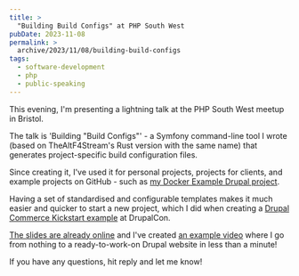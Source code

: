 ```yaml
---
title: >
  "Building Build Configs" at PHP South West
pubDate: 2023-11-08
permalink: >
  archive/2023/11/08/building-build-configs
tags:
  - software-development
  - php
  - public-speaking
---
```


This evening, I'm presenting a lightning talk at the PHP South West meetup in Bristol.

The talk is 'Building "Build Configs"' - a Symfony command-line tool I wrote (based on TheAltF4Stream's Rust version with the same name) that generates project-specific build configuration files.

Since creating it, I've used it for personal projects, projects for clients, and example projects on GitHub - such as [my Docker Example Drupal project][example].

Having a set of standardised and configurable templates makes it much easier and quicker to start a new project, which I did when creating a [Drupal Commerce Kickstart example][commerce_example] at DrupalCon.

[The slides are already online][slides] and I've created [an example video][video] where I go from nothing to a ready-to-work-on Drupal website in less than a minute!

If you have any questions, hit reply and let me know!

[commerce_example]: https://github.com/opdavies/docker-example-drupal-commerce-kickstart
[example]: https://github.com/opdavies/docker-example-drupal
[slides]: https://www.oliverdavies.uk/talks/building-build-configs
[video]: https://www.oliverdavies.uk/build-configs
